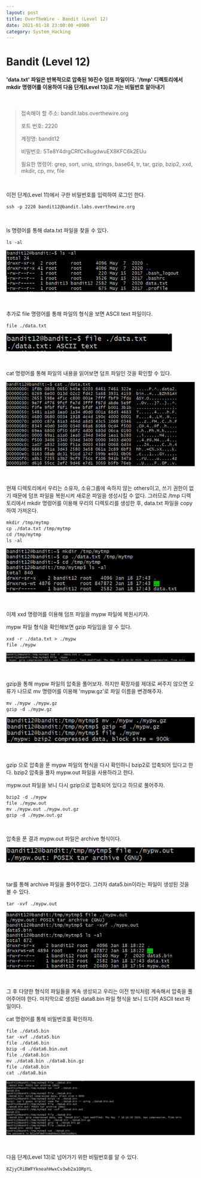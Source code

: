 ```yaml
---
layout: post
title: OverTheWire - Bandit (Level 12)
date: 2021-01-18 23:00:00 +0900
category: System_Hacking
---
```



# Bandit (Level 12)

#### 'data.txt' 파일은 반복적으로 압축된 16진수 덤프 파일이다. '/tmp' 디렉토리에서 mkdir 명령어를 이용하여 다음 단계(Level 13)로 가는 비밀번호 알아내기

<br/>


> 접속해야 할 주소:  bandit.labs.overthewire.org
>
> 포트 번호: 2220
>
> 계정명: bandit12
>
> 비밀번호: 5Te8Y4drgCRfCx8ugdwuEX8KFC6k2EUu
>
> 필요한 명령어: grep, sort, uniq, strings, base64, tr, tar, gzip, bzip2, xxd, mkdir, cp, mv, file

<br/>

이전 단계(Level 11)에서 구한 비밀번호를 입력하여 로그인 한다.

```shell
ssh -p 2220 bandit12@bandit.labs.overthewire.org
```

<br/>

ls 명령어를 통해 data.txt 파일을 찾을 수 있다. 

```shell
ls -al
```

![bandit12_1](/public/img/bandit12_1.PNG) 

<br/>

추가로 file 명령어를 통해 파일의 형식을 보면 ASCII text 파일이다.

```shell
file ./data.txt
```

![bandit12_2](/public/img/bandit12_2.PNG)

<br/>

cat 명령어를 통해 파일의 내용을 읽어보면 덤프 파일인 것을 확인할 수 있다.

![bandit12_3](/public/img/bandit12_3.PNG) 

<br/>

현재 디렉토리에서 우리는 소유자, 소유그룹에 속하지 않는 others이고, 쓰기 권한이 없기 때문에 덤프 파일을 복원시켜 새로운 파일을 생성시킬 수 없다. 그러므로 /tmp 디렉토리에서 mkdir 명령어를 이용해 우리의 디렉토리를 생성한 후, data.txt 파일을 copy 하여 가져온다.

```shell
mkdir /tmp/mytmp
cp ./data.txt /tmp/mytmp
cd /tmp/mytmp
ls -al
```

![bandit12_4](/public/img/bandit12_4.PNG) 

<br/>

이제 xxd 명령어를 이용해 덤프 파일을 mypw 파일에 복원시키자.

mypw 파일 형식을 확인해보면 gzip 파일임을 알 수 있다.

```shell
xxd -r ./data.txt > ./mypw
file ./mypw
```

![bandit12_5](/public/img/bandit12_5.PNG) 

<br/>

gzip을 통해 mypw 파일의 압축을 풀어보자. 하지만 확장자를 제대로 써주지 않으면 오류가 나므로 mv 명령어를 이용해 'mypw.gz'로 파일 이름을 변경해주자.

```shell
mv ./mypw ./mypw.gz
gzip -d ./mypw.gz
```

![bandit12_6](/public/img/bandit12_6.PNG) 

<br/>

gzip 으로 압축을 푼 mypw 파일의 형식을 다시 확인하니 bzip2로 압축되어 있다고 한다. bzip2 압축을 풀자 mypw.out 파일을 사용하라고 한다.

mypw.out 파일을 보니 다시 gzip으로 압축되어 있다고 하므로 풀어주자.

```shell
bzip2 -d ./mypw
file ./mypw.out
mv ./mypw.out ./mypw.out.gz
gzip -d ./mypw.out.gz
```

<br>

압축을 푼 결과 mypw.out 파일은 archive 형식이다.

![bandit12_7](/public/img/bandit12_7.PNG) 

<br/>

tar를 통해 archive 파일을 풀어주었다. 그러자 data5.bin이라는 파일이 생성된 것을 볼 수 있다. 

```shell
tar -xvf ./mypw.out
```

![bandit12_8](/public/img/bandit12_8.PNG) 

<br/>

그 후 다양한 형식의 파일들을 계속 생성되고 우리는 이전 방식처럼 계속해서 압축을 풀어주어야 한다. 마지막으로 생성된 data8.bin 파일 형식을 보니 드디어 ASCII text 파일이다.

cat 명령어를 통해 비밀번호를 확인하자.

```shell
file ./data5.bin
tar -xvf ./data5.bin
file ./data6.bin
bzip -d ./data6.bin.out
file ./data8.bin
mv ./data8.bin ./data8.bin.gz
file ./data8.bin
cat ./data8.bin
```

![bandit12_9](/public/img/bandit12_9.PNG) 

<br/>

다음 단계(Level 13)로 넘어가기 위한 비밀번호를 알 수 있다.

```shell
8ZjyCRiBWFYkneahHwxCv3wb2a1ORpYL
```



